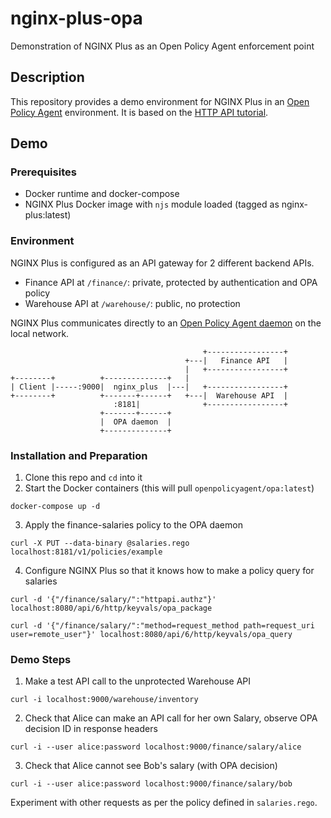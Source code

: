 # nginx-plus-opa

Demonstration of NGINX Plus as an Open Policy Agent enforcement point

## Description

This repository provides a demo environment for NGINX Plus in an [Open Policy Agent](https://www.openpolicyagent.org/) environment. It is based on the [HTTP API tutorial](https://www.openpolicyagent.org/docs/latest/http-api-authorization/).

Demo
----

### Prerequisites

 - Docker runtime and docker-compose
 - NGINX Plus Docker image with `njs` module loaded (tagged as nginx-plus:latest)

### Environment

NGINX Plus is configured as an API gateway for 2 different backend APIs.

 - Finance API at `/finance/`: private, protected by authentication and OPA policy
 - Warehouse API at `/warehouse/`: public, no protection

 NGINX Plus communicates directly to an [Open Policy Agent daemon](https://www.openpolicyagent.org/docs/latest/#running-opa) on the local network.
```
                                           +-----------------+
                                       +---|   Finance API   |
                                       |   +-----------------+
+--------+          +--------------+   |
| Client |-----:9000|  nginx_plus  |---|   +-----------------+
+--------+          +-------+------+   +---|  Warehouse API  |
                       :8181|              +-----------------+
                    +-------+------+                        
                    |  OPA daemon  |
                    +--------------+
```

### Installation and Preparation

1. Clone this repo and `cd` into it
2. Start the Docker containers (this will pull `openpolicyagent/opa:latest`)
```shell
docker-compose up -d
```
3. Apply the finance-salaries policy to the OPA daemon
```shell
curl -X PUT --data-binary @salaries.rego localhost:8181/v1/policies/example
```
4. Configure NGINX Plus so that it knows how to make a policy query for salaries
```shell
curl -d '{"/finance/salary/":"httpapi.authz"}' localhost:8080/api/6/http/keyvals/opa_package

curl -d '{"/finance/salary/":"method=request_method path=request_uri user=remote_user"}' localhost:8080/api/6/http/keyvals/opa_query
```

### Demo Steps

1. Make a test API call to the unprotected Warehouse API
```shell
curl -i localhost:9000/warehouse/inventory
```
2. Check that Alice can make an API call for her own Salary, observe OPA decision ID in response headers
```shell
curl -i --user alice:password localhost:9000/finance/salary/alice
```
3. Check that Alice cannot see Bob's salary (with OPA decision)
```shell
curl -i --user alice:password localhost:9000/finance/salary/bob
```

Experiment with other requests as per the policy defined in `salaries.rego`.
